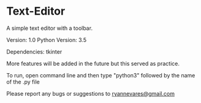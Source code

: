 # Text-Editor
A simple text editor with a toolbar.

Version: 1.0
Python Version: 3.5

Dependencies:  tkinter

 
More features will be added in the future but this served as practice. 

To run, open command line and then type "python3" followed by the name of the .py file


Please report any bugs or suggestions to ryannevares@gmail.com
